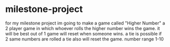 # milestone-project
for my milestone project im going to make a game called "Higher Number"
 a 2 player game in which whoever rolls the higher number wins the game.
 it will be best out of 1 
 game will reset when someone wins.
 a tie is possible if 2 same numbers are rolled 
 a tie also will reset the game.
 number range 1-10